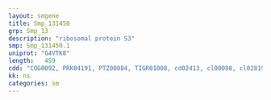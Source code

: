 ```yaml
---
layout: smgene
title: Smp_131450
grp: Smp_13
description: "ribosomal protein S3"
smp: Smp_131450.1
uniprot: "G4VTK8"
length:   459
cdd: "COG0092, PRK04191, PTZ00084, TIGR01008, cd02413, cl00098, cl02819, pfam00189, pfam07650"
kk: ns
categories: sm
---
```

